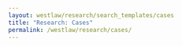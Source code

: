 ```yaml
---
layout: westlaw/research/search_templates/cases
title: "Research: Cases"
permalink: /westlaw/research/cases/
---
```


<!--- This child document initializes the page in Jekyll. -->